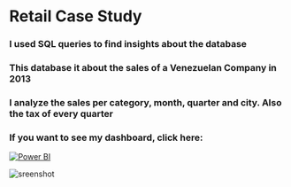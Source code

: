 # Retail Case Study

### I used SQL queries to find insights about the database

### This database it about the sales of a Venezuelan Company in 2013

### I analyze the sales per category, month, quarter and city. Also the tax of every quarter

### If you want to see my dashboard, click here:

[![Power BI](https://img.shields.io/badge/Power_BI-yellow)](https://app.powerbi.com/view?r=eyJrIjoiMzA4MTE0NzctYWZhYS00Y2I0LWE0NmItMGJjOTY0ZGZhMGY2IiwidCI6ImNkZWMyMTM0LTAzNjMtNGZkNC04MTU2LTYwMDMwMThmZjQ1MSIsImMiOjR9)


![sreenshot](https://github.com/user-attachments/assets/5ceb4085-eefa-4208-ac32-b2e9cc68085b)
